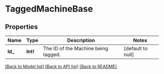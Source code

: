 # TaggedMachineBase

## Properties
Name | Type | Description | Notes
------------ | ------------- | ------------- | -------------
**Id_** | **Int!** | The ID of the Machine being tagged. | [default to null]

[[Back to Model list]](../README.md#documentation-for-models) [[Back to API list]](../README.md#documentation-for-api-endpoints) [[Back to README]](../README.md)


